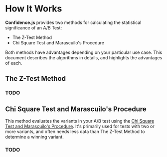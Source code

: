 # How It Works

**Confidence.js** provides two methods for calculating the statistical significance of an A/B Test:
- The Z-Test Method
- Chi Square Test and Marascuilo's Procedure

Both methods have advantages depending on your particular use case. This document describes the algorithms in details, and highlights the advantages of each.

## The Z-Test Method

### TODO

## Chi Square Test and Marascuilo's Procedure

This method evaluates the variants in your A/B test using the [Chi Square Test and Marascuilo's Procedure](http://www.prenhall.com/behindthebook/0136149901/pdf/Levine_CH12.pdf). It's primarily used for tests with two or more variants, and often needs less data than The Z-Test Method to determine a winning variant.

### TODO
